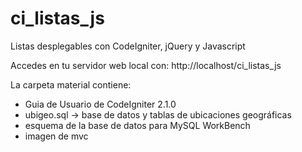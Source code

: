 ci_listas_js
============

Listas desplegables con CodeIgniter, jQuery y Javascript

Accedes en tu servidor web local con: http://localhost/ci_listas_js

La carpeta material contiene:
- Guia de Usuario de CodeIgniter 2.1.0
- ubigeo.sql -> base de datos y tablas de ubicaciones geográficas
- esquema de la base de datos para MySQL WorkBench
- imagen de mvc 
